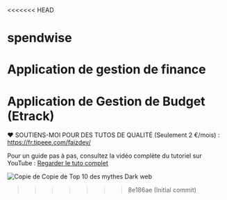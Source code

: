 <<<<<<< HEAD
# spendwise
Application de gestion de finance
=======

# Application de Gestion de Budget (Etrack)

❤️ SOUTIENS-MOI POUR DES TUTOS DE QUALITÉ (Seulement 2 €/mois) :  https://fr.tipeee.com/faizdev/

Pour un guide pas à pas, consultez la vidéo complète du tutoriel sur YouTube :
[Regarder le tuto complet](https://youtu.be/9FQD7AMP5n8)


![Copie de Copie de Top 10 des mythes Dark web](https://github.com/user-attachments/assets/fa5fd13b-8b02-423b-9419-6b465cda0b1c)


>>>>>>> 8e186ae (Initial commit)
